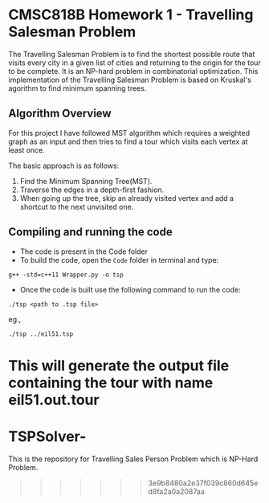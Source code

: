 
# CMSC818B Homework 1 - Travelling Salesman Problem
The Travelling Salesman Problem is to find the shortest possible route that visits every city in a given list of cities and returning to the origin for the tour to be complete. It is an NP-hard problem in combinatorial optimization. This implementation of the Travelling Salesman Problem is based on Kruskal's agorithm to find minimum spanning trees.

## Algorithm Overview
For this project I have followed MST algorithm which requires a weighted graph as an input and then tries to find a tour which visits each vertex at least once.

The basic approach is as follows:
1. Find the Minimum Spanning Tree(MST).
2. Traverse the edges in a depth-first fashion.
3. When going up the tree, skip an already visited vertex and add a shortcut to the next unvisited one.

## Compiling and running the code
- The code is present in the Code folder
- To build the code, open the `Code` folder in terminal and type:
```
g++ -std=c++11 Wrapper.py -o tsp
```
- Once the code is built use the following command to run the code:
```
./tsp <path to .tsp file>
```
eg.,
```
./tsp ../eil51.tsp
```
This will generate the output file containing the tour with name eil51.out.tour
=======
# TSPSolver-
This is the repository for Travelling Sales Person Problem which is NP-Hard Problem.  
>>>>>>> 3e9b8480a2e37f039c860d645ed8fa2a0a2087aa
